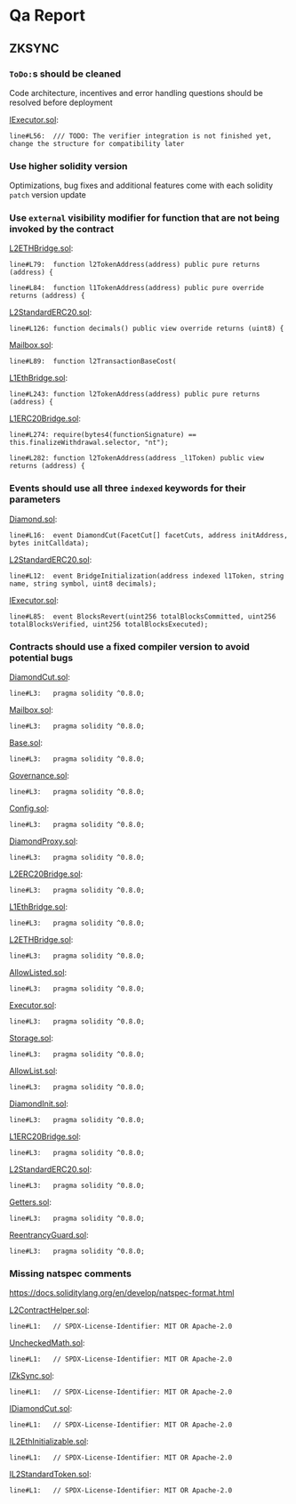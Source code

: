 # Qa Report

## ZKSYNC

### `ToDo:`s should be cleaned

Code architecture, incentives and error handling questions should be resolved before deployment

[IExecutor.sol](https://github.com/code-423n4/2022-10-zksync/tree/main/ethereum/contracts/zksync/interfaces/IExecutor.sol):

```solidity
line#L56:  /// TODO: The verifier integration is not finished yet, change the structure for compatibility later
```

### Use higher solidity version

Optimizations, bug fixes and additional features come with each solidity `patch` version update

### Use `external` visibility modifier for function that are not being invoked by the contract

[L2ETHBridge.sol](https://github.com/code-423n4/2022-10-zksync/tree/main/zksync/contracts/bridge/L2ETHBridge.sol):

```solidity
line#L79:  function l2TokenAddress(address) public pure returns (address) {

line#L84:  function l1TokenAddress(address) public pure override returns (address) {
```

[L2StandardERC20.sol](https://github.com/code-423n4/2022-10-zksync/tree/main/zksync/contracts/bridge/L2StandardERC20.sol):

```solidity
line#L126: function decimals() public view override returns (uint8) {
```

[Mailbox.sol](https://github.com/code-423n4/2022-10-zksync/tree/main/ethereum/contracts/zksync/facets/Mailbox.sol):

```solidity
line#L89:  function l2TransactionBaseCost(
```

[L1EthBridge.sol](https://github.com/code-423n4/2022-10-zksync/tree/main/ethereum/contracts/bridge/L1EthBridge.sol):

```solidity
line#L243: function l2TokenAddress(address) public pure returns (address) {
```

[L1ERC20Bridge.sol](https://github.com/code-423n4/2022-10-zksync/tree/main/ethereum/contracts/bridge/L1ERC20Bridge.sol):

```solidity
line#L274: require(bytes4(functionSignature) == this.finalizeWithdrawal.selector, "nt");

line#L282: function l2TokenAddress(address _l1Token) public view returns (address) {
```

### Events should use all three `indexed` keywords for their parameters

[Diamond.sol](https://github.com/code-423n4/2022-10-zksync/tree/main/ethereum/contracts/zksync/libraries/Diamond.sol):

```solidity
line#L16:  event DiamondCut(FacetCut[] facetCuts, address initAddress, bytes initCalldata);
```

[L2StandardERC20.sol](https://github.com/code-423n4/2022-10-zksync/tree/main/zksync/contracts/bridge/L2StandardERC20.sol):

```solidity
line#L12:  event BridgeInitialization(address indexed l1Token, string name, string symbol, uint8 decimals);
```

[IExecutor.sol](https://github.com/code-423n4/2022-10-zksync/tree/main/ethereum/contracts/zksync/interfaces/IExecutor.sol):

```solidity
line#L85:  event BlocksRevert(uint256 totalBlocksCommitted, uint256 totalBlocksVerified, uint256 totalBlocksExecuted);
```

### Contracts should use a fixed compiler version to avoid potential bugs

[DiamondCut.sol](https://github.com/code-423n4/2022-10-zksync/tree/main/ethereum/contracts/zksync/facets/DiamondCut.sol):

```solidity
line#L3:   pragma solidity ^0.8.0;
```

[Mailbox.sol](https://github.com/code-423n4/2022-10-zksync/tree/main/ethereum/contracts/zksync/facets/Mailbox.sol):

```solidity
line#L3:   pragma solidity ^0.8.0;
```

[Base.sol](https://github.com/code-423n4/2022-10-zksync/tree/main/ethereum/contracts/zksync/facets/Base.sol):

```solidity
line#L3:   pragma solidity ^0.8.0;
```

[Governance.sol](https://github.com/code-423n4/2022-10-zksync/tree/main/ethereum/contracts/zksync/facets/Governance.sol):

```solidity
line#L3:   pragma solidity ^0.8.0;
```

[Config.sol](https://github.com/code-423n4/2022-10-zksync/tree/main/ethereum/contracts/zksync/Config.sol):

```solidity
line#L3:   pragma solidity ^0.8.0;
```

[DiamondProxy.sol](https://github.com/code-423n4/2022-10-zksync/tree/main/ethereum/contracts/zksync/DiamondProxy.sol):

```solidity
line#L3:   pragma solidity ^0.8.0;
```

[L2ERC20Bridge.sol](https://github.com/code-423n4/2022-10-zksync/tree/main/zksync/contracts/bridge/L2ERC20Bridge.sol):

```solidity
line#L3:   pragma solidity ^0.8.0;
```

[L1EthBridge.sol](https://github.com/code-423n4/2022-10-zksync/tree/main/ethereum/contracts/bridge/L1EthBridge.sol):

```solidity
line#L3:   pragma solidity ^0.8.0;
```

[L2ETHBridge.sol](https://github.com/code-423n4/2022-10-zksync/tree/main/zksync/contracts/bridge/L2ETHBridge.sol):

```solidity
line#L3:   pragma solidity ^0.8.0;
```

[AllowListed.sol](https://github.com/code-423n4/2022-10-zksync/tree/main/ethereum/contracts/common/AllowListed.sol):

```solidity
line#L3:   pragma solidity ^0.8.0;
```

[Executor.sol](https://github.com/code-423n4/2022-10-zksync/tree/main/ethereum/contracts/zksync/facets/Executor.sol):

```solidity
line#L3:   pragma solidity ^0.8.0;
```

[Storage.sol](https://github.com/code-423n4/2022-10-zksync/tree/main/ethereum/contracts/zksync/Storage.sol):

```solidity
line#L3:   pragma solidity ^0.8.0;
```

[AllowList.sol](https://github.com/code-423n4/2022-10-zksync/tree/main/ethereum/contracts/common/AllowList.sol):

```solidity
line#L3:   pragma solidity ^0.8.0;
```

[DiamondInit.sol](https://github.com/code-423n4/2022-10-zksync/tree/main/ethereum/contracts/zksync/DiamondInit.sol):

```solidity
line#L3:   pragma solidity ^0.8.0;
```

[L1ERC20Bridge.sol](https://github.com/code-423n4/2022-10-zksync/tree/main/ethereum/contracts/bridge/L1ERC20Bridge.sol):

```solidity
line#L3:   pragma solidity ^0.8.0;
```

[L2StandardERC20.sol](https://github.com/code-423n4/2022-10-zksync/tree/main/zksync/contracts/bridge/L2StandardERC20.sol):

```solidity
line#L3:   pragma solidity ^0.8.0;
```

[Getters.sol](https://github.com/code-423n4/2022-10-zksync/tree/main/ethereum/contracts/zksync/facets/Getters.sol):

```solidity
line#L3:   pragma solidity ^0.8.0;
```

[ReentrancyGuard.sol](https://github.com/code-423n4/2022-10-zksync/tree/main/ethereum/contracts/common/ReentrancyGuard.sol):

```solidity
line#L3:   pragma solidity ^0.8.0;
```

### Missing natspec comments

https://docs.soliditylang.org/en/develop/natspec-format.html

[L2ContractHelper.sol](https://github.com/code-423n4/2022-10-zksync/tree/main/zksync/contracts/L2ContractHelper.sol):

```solidity
line#L1:   // SPDX-License-Identifier: MIT OR Apache-2.0
```

[UncheckedMath.sol](https://github.com/code-423n4/2022-10-zksync/tree/main/ethereum/contracts/common/libraries/UncheckedMath.sol):

```solidity
line#L1:   // SPDX-License-Identifier: MIT OR Apache-2.0
```

[IZkSync.sol](https://github.com/code-423n4/2022-10-zksync/tree/main/ethereum/contracts/zksync/interfaces/IZkSync.sol):

```solidity
line#L1:   // SPDX-License-Identifier: MIT OR Apache-2.0
```

[IDiamondCut.sol](https://github.com/code-423n4/2022-10-zksync/tree/main/ethereum/contracts/zksync/interfaces/IDiamondCut.sol):

```solidity
line#L1:   // SPDX-License-Identifier: MIT OR Apache-2.0
```

[IL2EthInitializable.sol](https://github.com/code-423n4/2022-10-zksync/tree/main/zksync/contracts/bridge/interfaces/IL2EthInitializable.sol):

```solidity
line#L1:   // SPDX-License-Identifier: MIT OR Apache-2.0
```

[IL2StandardToken.sol](https://github.com/code-423n4/2022-10-zksync/tree/main/zksync/contracts/bridge/interfaces/IL2StandardToken.sol):

```solidity
line#L1:   // SPDX-License-Identifier: MIT OR Apache-2.0
```
